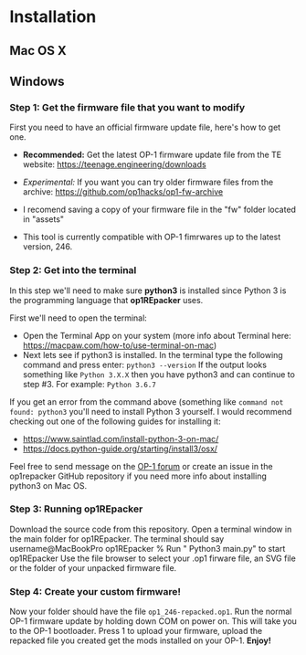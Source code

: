 # Installation


## Mac OS X


## Windows 



### Step 1: Get the firmware file that you want to modify

First you need to have an official firmware update file, here's how to get one.

- **Recommended:** Get the latest OP-1 firmware update file from the TE website: https://teenage.engineering/downloads
- *Experimental:* If you want you can try older firmware files from the archive: https://github.com/op1hacks/op1-fw-archive

- I recomend saving a copy of your firmware file in the "fw" folder located in "assets"
- This tool is currently compatible with OP-1 fimrwares up to the latest version, 246.

### Step 2: Get into the terminal

In this step we'll need to make sure  **python3**  is installed since Python 3 is the programming
language that **op1REpacker** uses. 

First we'll need to open the terminal:
- Open the Terminal App on your system (more info about Terminal here: https://macpaw.com/how-to/use-terminal-on-mac)
- Next lets see if python3 is installed.
  In the terminal type the following command and press enter:
```python3 --version```
  If the output looks something like `Python 3.X.X` then you have python3 and can continue to step #3. For example:
```Python 3.6.7```

If you get an error from the command above (something like `command not found: python3` you'll need to install Python 3 yourself. I would recommend checking out one of the following guides for installing it:
 - https://www.saintlad.com/install-python-3-on-mac/
 - https://docs.python-guide.org/starting/install3/osx/

Feel free to send message on the [OP-1 forum](https://op-forums.com/) or create an issue in the op1repacker GitHub repository if you need more info about installing python3 on Mac OS.

### Step 3: Running op1REpacker 

Download the source code from this repository. 
Open a terminal window in the main folder for op1REpacker. The terminal should say username@MacBookPro op1REpacker % 
Run " Python3 main.py" to start op1REpacker 
Use the file browser to select your .op1 firware file, an SVG file or the folder of your unpacked firmware file. 

### Step 4: Create your custom firmware!


Now your folder should have the file ```op1_246-repacked.op1```. Run the normal OP-1 firmware update by holding down COM on power on. This will take you to the OP-1 bootloader. Press 1 to upload your firmware, upload the repacked file you created get the mods installed on your OP-1.
**Enjoy!**
